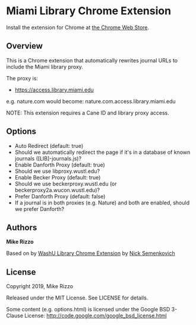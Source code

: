 # Miami Library Chrome Extension

Install the extension for Chrome at [the Chrome Web Store](https://chrome.google.com/webstore/detail/).

## Overview

This is a Chrome extension that automatically rewrites journal URLs to include
the Miami library proxy.

The proxy is:

 * https://access.library.miami.edu

e.g. nature.com would become: nature.com.access.library.miami.edu


NOTE: This extension requires a Cane ID and library proxy access.

## Options

 * Auto Redirect (default: true)
  * Should we automatically redirect the page if it's in a database of known journals ([LIB]-journals.js)?
 * Enable Danforth Proxy (default: true)
  * Should we use libproxy.wustl.edu?
 * Enable Becker Proxy (default: true)
  * Should we use beckerproxy.wustl.edu (or beckerproxy2a.wucon.wustl.edu)?
 * Prefer Danforth Proxy (default: false)
  * If a journal is in both proxies (e.g. Nature) and both are enabled, should we prefer Danforth?


## Authors
**Mike Rizzo**

Based on by  [WashU Library Chrome Extension](https://github.com/semenko/washu-library-proxy-chrome-extension) by [Nick Semenkovich](https://github.com/semenko/)

## License
Copyright 2019, Mike Rizzo

Released under the MIT License. See LICENSE for details.

Some content (e.g. options.html) is licensed under the Google BSD 3-Clause License:
http://code.google.com/google_bsd_license.html
